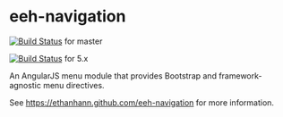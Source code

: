 eeh-navigation
=============

[![Build Status](https://travis-ci.org/ethanhann/eeh-navigation.svg?branch=master)](https://travis-ci.org/ethanhann/eeh-navigation) for master

[![Build Status](https://travis-ci.org/ethanhann/eeh-navigation.svg?branch=5.x)](https://travis-ci.org/ethanhann/eeh-navigation) for 5.x

An AngularJS menu module that provides Bootstrap and framework-agnostic menu directives.

See https://ethanhann.github.com/eeh-navigation for more information.
